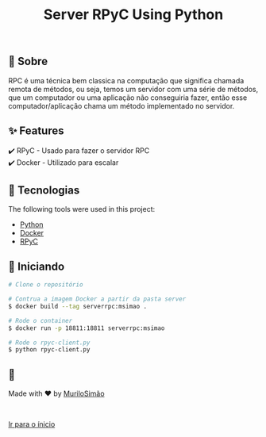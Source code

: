 <h1 align="center">Server RPyC Using Python</h1>

<br>

## :dart: Sobre ##

RPC é uma técnica bem classica na computação que significa chamada remota de métodos, ou seja, temos um servidor com uma série de métodos, que um computador ou uma aplicação não conseguiria fazer, então esse computador/aplicação chama um método implementado no servidor.

## :sparkles: Features ##

:heavy_check_mark: RPyC - Usado para fazer o servidor RPC\
:heavy_check_mark: Docker - Utilizado para escalar

## :rocket: Tecnologias ##

The following tools were used in this project:

- [Python](https://www.python.org/)
- [Docker](https://www.docker.com/)
- [RPyC](https://rpyc.readthedocs.io/en/latest/)


## :checkered_flag: Iniciando ##

```bash
# Clone o repositório

# Contrua a imagem Docker a partir da pasta server
$ docker build --tag serverrpc:msimao .

# Rode o container
$ docker run -p 18811:18811 serverrpc:msimao

# Rode o rpyc-client.py
$ python rpyc-client.py
```

## :memo:  ##

Made with :heart: by <a href="https://github.com/murilosimao" target="_blank">MuriloSimão</a>

&#xa0;

<a href="#top">Ir para o ínicio</a>
